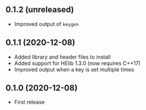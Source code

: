 ## 0.1.2 (unreleased)

- Improved output of `keygen`

## 0.1.1 (2020-12-08)

- Added library and header files to install
- Added support for HElib 1.3.0 (now requires C++17)
- Improved output when a key is set multiple times

## 0.1.0 (2020-12-08)

- First release
